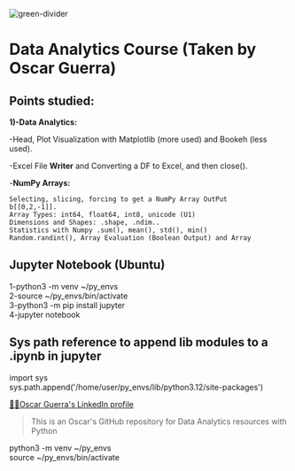 ![green-divider](https://user-images.githubusercontent.com/7065401/52071924-c003ad80-2562-11e9-8297-1c6595f8a7ff.png)

# Data Analytics Course (Taken by Oscar Guerra) 

## Points studied:

**1)-Data Analytics:**   

-Head, Plot Visualization with Matplotlib (more used) and Bookeh (less used).   

-Excel File **Writer** and Converting a DF to Excel, and then close().   

-**NumPy Arrays:**   

    Selecting, slicing, forcing to get a NumPy Array OutPut
    b[[0,2,-1]].   
    Array Types: int64, float64, int8, unicode (U1)   
    Dimensions and Shapes: .shape, .ndim..   
    Statistics with Numpy .sum(), mean(), std(), min()   
    Random.randint(), Array Evaluation (Boolean Output) and Array   
    
        


## Jupyter Notebook (Ubuntu)

1-python3 -m venv ~/py_envs  
2-source ~/py_envs/bin/activate  
3-python3 -m pip install jupyter  
4-jupyter notebook  

## Sys path reference to append lib modules to a .ipynb in jupyter 

import sys  
sys.path.append('/home/user/py_envs/lib/python3.12/site-packages')  

[👨‍💼Oscar Guerra's LinkedIn profile](https://ve.linkedin.com/in/oscar-luis-guerra-mata-482914a2)

>This is an Oscar's GitHub repository for Data Analytics resources with Python

python3 -m venv ~/py_envs  
source ~/py_envs/bin/activate








